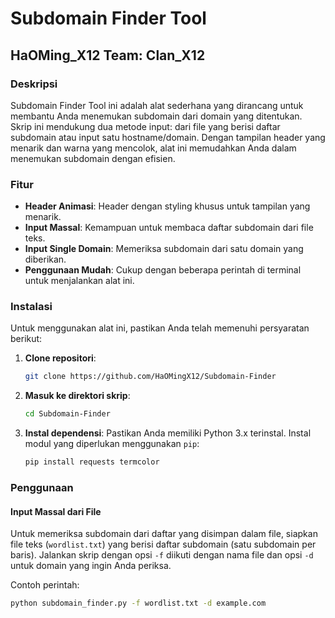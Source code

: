 # Subdomain Finder Tool

## HaOMing_X12 Team: Clan_X12

### Deskripsi

Subdomain Finder Tool ini adalah alat sederhana yang dirancang untuk membantu Anda menemukan subdomain dari domain yang ditentukan. Skrip ini mendukung dua metode input: dari file yang berisi daftar subdomain atau input satu hostname/domain. Dengan tampilan header yang menarik dan warna yang mencolok, alat ini memudahkan Anda dalam menemukan subdomain dengan efisien.

### Fitur

- **Header Animasi**: Header dengan styling khusus untuk tampilan yang menarik.
- **Input Massal**: Kemampuan untuk membaca daftar subdomain dari file teks.
- **Input Single Domain**: Memeriksa subdomain dari satu domain yang diberikan.
- **Penggunaan Mudah**: Cukup dengan beberapa perintah di terminal untuk menjalankan alat ini.

### Instalasi

Untuk menggunakan alat ini, pastikan Anda telah memenuhi persyaratan berikut:

1. **Clone repositori**: 
    ```bash
    git clone https://github.com/HaOMingX12/Subdomain-Finder
    ```
2. **Masuk ke direktori skrip**:
    ```bash
    cd Subdomain-Finder
    ```
3. **Instal dependensi**:
    Pastikan Anda memiliki Python 3.x terinstal. Instal modul yang diperlukan menggunakan `pip`:
    ```bash
    pip install requests termcolor
    ```

### Penggunaan

#### Input Massal dari File

Untuk memeriksa subdomain dari daftar yang disimpan dalam file, siapkan file teks (`wordlist.txt`) yang berisi daftar subdomain (satu subdomain per baris). Jalankan skrip dengan opsi `-f` diikuti dengan nama file dan opsi `-d` untuk domain yang ingin Anda periksa.

Contoh perintah:
```bash
python subdomain_finder.py -f wordlist.txt -d example.com
